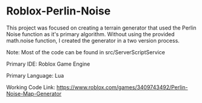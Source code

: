 # Roblox-Perlin-Noise
This project was focused on creating a terrain generator that used the Perlin Noise function as it's primary algorithm. Without using the provided math.noise function, I created the generator in a two version process.

Note: Most of the code can be found in src/ServerScriptService

Primary IDE: Roblox Game Engine

Primary Language: Lua

Working Code Link: https://www.roblox.com/games/3409743492/Perlin-Noise-Map-Generator
